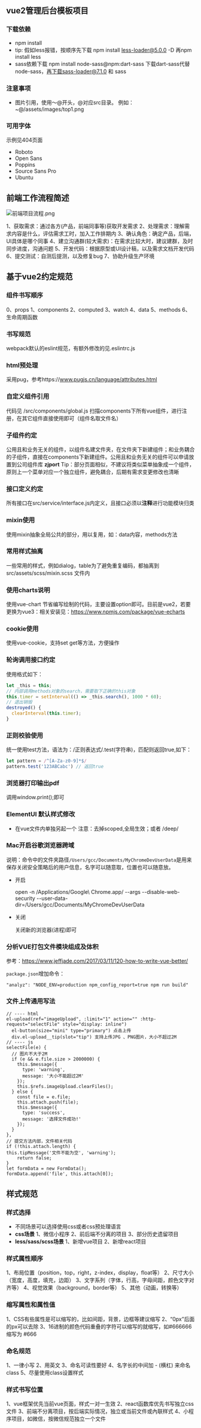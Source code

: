 ## vue2管理后台模板项目

### 下载依赖
- npm install
- tip: 假如less报错，按顺序先下载 npm install less-loader@5.0.0 -D 再npm install less
- sass依赖下载 npm install node-sass@npm:dart-sass 下载dart-sass代替node-sass，再下载sass-loader@7.1.0 和 sass
### 注意事项
- 图片引用，使用～@开头，@对应src目录。  例如：~@/assets/images/top1.png

### 可用字体
   示例见404页面
   - Roboto
   - Open Sans
   - Poppins
   - Source Sans Pro
   - Ubuntu

## 前端工作流程简述

![前端项目流程.png](https://s2.loli.net/2022/04/07/7GzjHekTCgJIAhv.png)

1、获取需求：通过各方(产品，前端同事等)获取开发需求
2、处理需求：理解需求内容是什么，评估需求工时，加入工作排期内
3、确认角色：确定产品，后端，UI具体是哪个同事
4、建立沟通群(较大需求)：在需求比较大时，建议建群，及时同步进度，沟通问题
5、开发代码：根据原型或UI设计稿，以及需求文档开发代码
6、提交测试：自测后提测，以及修复bug
7、协助升级生产环境

## 基于vue2约定规范

### 组件书写顺序

  0、props
  1、components
  2、computed
  3、watch
  4、data
  5、methods
  6、生命周期函数

### 书写规范

webpack默认的eslint规范，有额外修改的见.eslintrc.js

### html预处理

采用pug，参考https://www.pugjs.cn/language/attributes.html

### 自定义组件引用

代码见 /src/components/global.js
扫描components下所有vue组件，进行注册，在其它组件直接使用即可（组件名取文件名）

### 子组件约定

公用且和业务无关的组件，以组件名建文件夹，在文件夹下新建组件；和业务耦合的子组件，直接在components下新建组件。公用且和业务无关的组件可以申请放置到公司组件库 **zjport**
Tip：部分页面相似，不建议将类似菜单抽象成一个组件，原则上一个菜单对应一个独立组件，避免耦合，后期有需求变更修改也清晰

### 接口定义约定

所有接口在src/service/interface.js内定义，且接口必须以**注释**进行功能模块归类

### mixin使用

使用mixin抽象全局公共的部分，用以复用，如：data内容，methods方法

### 常用样式抽离

一些常用的样式，例如dialog，table为了避免重复编码，都抽离到 src/assets/scss/mixin.scss 文件内

### 使用charts说明

使用vue-chart 节省编写绘制的代码，主要设置option即可。目前是vue2，若要更换为vue3：相关安装见：https://www.npmjs.com/package/vue-echarts

### cookie使用

使用vue-cookie，支持set get等方法，方便操作

### 轮询调用接口约定

使用格式如下：

```js
let _this = this;
// 内部调用methods对象的search，需要取下正确的this对象
this.timer = setInterval(() => _this.search(), 1000 * 60);
// 退出销毁
destroyed() {
  clearInterval(this.timer);
}
```

### 正则校验使用

统一使用test方法，语法为：/正则表达式/.test(字符串)，匹配则返回true,如下：

```js
let pattern = /^[A-Za-z0-9]*$/
pattern.test('123ABCabc') // 返回true
```

### 浏览器打印输出pdf

调用window.print();即可

### ElementUI 默认样式修改

- 在vue文件内单独另起一个<style lang="scss"></style> 注意：去掉scoped,全局生效；或者 /deep/

### Mac开启谷歌浏览器跨域

说明：命令中的文件夹路径`/Users/gcc/Documents/MyChromeDevUserData`是用来保存关闭安全策略后的用户信息，名字可以随意取，位置也可以随意放。

* 开启

  open -n /Applications/Google\ Chrome.app/ --args --disable-web-security  --user-data-dir=/Users/gcc/Documents/MyChromeDevUserData

* 关闭

  关闭新的浏览器(进程)即可

### 分析VUE打包文件模块组成及体积

参考：https://www.jeffjade.com/2017/03/11/120-how-to-write-vue-better/

`package.json`增加命令：

```
"analyz": "NODE_ENV=production npm_config_report=true npm run build"
```

### 文件上传通用写法
```
// ---- html
el-upload(ref="imageUpload", :limit="1" action="" :http-request="selectFile" style="display: inline")
  el-button(size="mini" type="primary") 点击上传
  div.el-upload__tip(slot="tip") 支持上传JPG 、PNG图片，大小不超过2M
// ---- js
selectFile(e) {
  // 图片不大于2M
  if (e && e.file.size > 2000000) {
    this.$message({
      type: 'warning',
      message: '大小不能超过2M'
    });
    this.$refs.imageUpload.clearFiles();
  } else {
    const file = e.file;
    this.attach.push(file);
    this.$message({
      type: 'success',
      message: '选择文件成功!'
    });
  }
},
// 提交方法内部，文件相关代码
if (!this.attach.length) {
this.tipMessage('文件不能为空', 'warning');
    return false;
}
let formData = new FormData();
formData.append('file', this.attach[0]);
```

## 样式规范

### 样式选择

- 不同场景可以选择使用css或者css预处理语言
- **css场景**
  1、微信小程序
  2、前后端不分离的项目
  3、部分历史遗留项目
- **less/sass/scss场景**
  1、新增vue项目
  2、新增react项目

### 样式属性顺序

1、布局位置（position，top，right，z-index，display，float等）
2、尺寸大小（宽度，高度，填充，边距）
3、文字系列（字体，行高，字母间距，颜色文字对齐等）
4、视觉效果（background，border等）
5、其他（动画，转换等）

### 缩写属性和属性值

1、CSS有些属性是可以缩写的，比如间距，背景，边框等建议缩写
2、“0px”后面的px可以去除
3、16进制的颜色代码重叠的字符可以缩写的就缩写，如#666666 缩写为 #666

### 命名规范

1、一律小写
2、用英文
3、命名可读性要好
4、名字长的中间加 - (横杠) 来命名class
5、尽量使用class设置样式

### 样式书写位置

1、vue框架优先当前vue页面，样式一对一生效
2、react函数库优先书写独立css文件
3、前端不分离项目，按后端实际情况，独立或当前文件或內联样式
4、小程序项目，如微信，按微信规范独立一个文件




